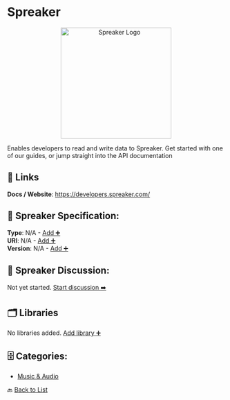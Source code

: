 # Spreaker
<p align="center">
    <img width="256" src="https://raw.githubusercontent.com/apis-list/apis-list/main/apis/spreaker/logo_256x256.png" alt="Spreaker Logo"/>
</p>
Enables developers to read and write data to Spreaker.  Get started with one of our guides, or jump straight into the API documentation

##  🔗 Links
**Docs / Website**: https://developers.spreaker.com/

## 🧬 Spreaker Specification:
**Type**: N/A - [Add ➕](https://github.com/apis-list/apis-list/edit/main/apis.yaml#L18251)  
**URI**: N/A - [Add ➕](https://github.com/apis-list/apis-list/edit/main/apis.yaml#L18251)  
**Version**: N/A - [Add ➕](https://github.com/apis-list/apis-list/edit/main/apis.yaml#L18251)

## 💬 Spreaker Discussion:
Not yet started. [Start discussion ➡️](https://github.com/apis-list/apis-list/discussions/new)

## 🗂️ Libraries

No libraries added. [Add library ➕](https://github.com/apis-list/apis-list/edit/main/apis.yaml#L18251)    


## 🗄️ Categories:
- [Music & Audio](https://github.com/apis-list/apis-list#music--audio-)

🔙  [Back to List](https://github.com/apis-list/apis-list)

